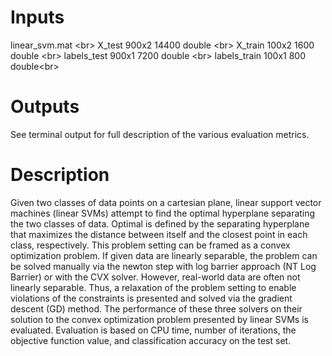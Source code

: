 # Inputs
linear_svm.mat <br\>
X_test            900x2             14400  double <br\>
X_train           100x2              1600  double <br\>
labels_test       900x1              7200  double <br\>
labels_train      100x1               800  double<br\>

# Outputs
See terminal output for full description of the various evaluation metrics.

# Description
Given two classes of data points on a cartesian plane, linear support vector machines (linear SVMs) attempt
to find the optimal hyperplane separating the two classes of data. Optimal is defined by the separating 
hyperplane that maximizes the distance between itself and the closest point in each class, respectively. 
This problem setting can be framed as a convex optimization problem.
If given data are linearly separable, the problem can be solved manually via the newton step with log barrier 
approach (NT Log Barrier) or with the CVX solver. However, real-world 
data are often not linearly separable. Thus, a relaxation of the problem setting to enable violations of the 
constraints is presented and solved via the gradient descent (GD) method. 
The performance of these three solvers on their solution to the convex optimization problem presented by linear 
SVMs is evaluated. Evaluation is based on CPU time, number of iterations, the objective 
function value, and classification accuracy on the test set.

